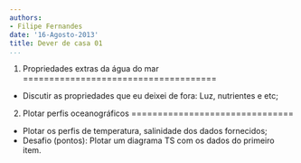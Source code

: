 ```yaml
---
authors:
- Filipe Fernandes
date: '16-Agosto-2013'
title: Dever de casa 01
...
```



1) Propriedades extras da água do mar
=====================================

* Discutir as propriedades que eu deixei de fora: Luz, nutrientes e etc;

2) Plotar perfis oceanográficos
===============================

* Plotar os perfis de temperatura, salinidade dos dados fornecidos;
* Desafio (pontos): Plotar um diagrama TS com os dados do primeiro item.


